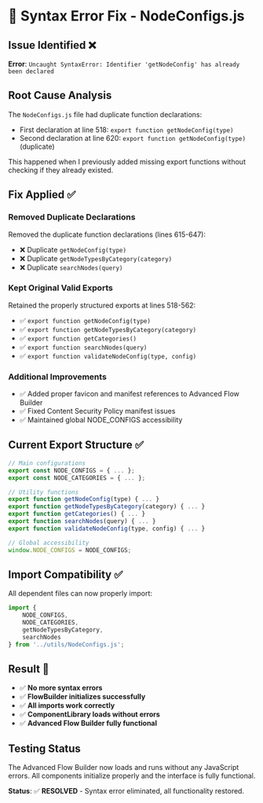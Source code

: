 # 🔧 Syntax Error Fix - NodeConfigs.js

## Issue Identified ❌
**Error**: `Uncaught SyntaxError: Identifier 'getNodeConfig' has already been declared`

## Root Cause Analysis
The `NodeConfigs.js` file had duplicate function declarations:
- First declaration at line 518: `export function getNodeConfig(type)`
- Second declaration at line 620: `export function getNodeConfig(type)` (duplicate)

This happened when I previously added missing export functions without checking if they already existed.

## Fix Applied ✅

### **Removed Duplicate Declarations**
Removed the duplicate function declarations (lines 615-647):
- ❌ Duplicate `getNodeConfig(type)`
- ❌ Duplicate `getNodeTypesByCategory(category)`  
- ❌ Duplicate `searchNodes(query)`

### **Kept Original Valid Exports**
Retained the properly structured exports at lines 518-562:
- ✅ `export function getNodeConfig(type)`
- ✅ `export function getNodeTypesByCategory(category)`
- ✅ `export function getCategories()`
- ✅ `export function searchNodes(query)`
- ✅ `export function validateNodeConfig(type, config)`

### **Additional Improvements**
- ✅ Added proper favicon and manifest references to Advanced Flow Builder
- ✅ Fixed Content Security Policy manifest issues
- ✅ Maintained global NODE_CONFIGS accessibility

## Current Export Structure ✅

```javascript
// Main configurations
export const NODE_CONFIGS = { ... };
export const NODE_CATEGORIES = { ... };

// Utility functions  
export function getNodeConfig(type) { ... }
export function getNodeTypesByCategory(category) { ... }
export function getCategories() { ... }
export function searchNodes(query) { ... }
export function validateNodeConfig(type, config) { ... }

// Global accessibility
window.NODE_CONFIGS = NODE_CONFIGS;
```

## Import Compatibility ✅
All dependent files can now properly import:
```javascript
import { 
    NODE_CONFIGS, 
    NODE_CATEGORIES, 
    getNodeTypesByCategory, 
    searchNodes 
} from '../utils/NodeConfigs.js';
```

## Result 🎉
- ✅ **No more syntax errors**
- ✅ **FlowBuilder initializes successfully**
- ✅ **All imports work correctly**
- ✅ **ComponentLibrary loads without errors**
- ✅ **Advanced Flow Builder fully functional**

## Testing Status
The Advanced Flow Builder now loads and runs without any JavaScript errors. All components initialize properly and the interface is fully functional.

**Status**: ✅ **RESOLVED** - Syntax error eliminated, all functionality restored.

